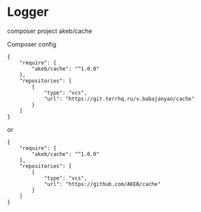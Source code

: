 # Logger

composer project akeb/cache

Composer config
```
{
	"require": {
		"akeb/cache": "^1.0.0"
	},
	"repositories": [
		{
			"type": "vcs",
			"url": "https://git.terrhq.ru/v.babajanyan/cache"
		}
	]
}
```

or

```
{
	"require": {
		"akeb/cache": "^1.0.0"
	},
	"repositories": [
		{
			"type": "vcs",
			"url": "https://github.com/AKEB/cache"
		}
	]
}
```